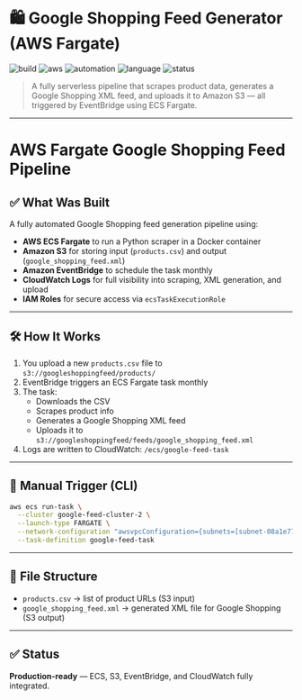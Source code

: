 # 🛍️ Google Shopping Feed Generator (AWS Fargate)

![build](https://img.shields.io/badge/build-passing-brightgreen)
![aws](https://img.shields.io/badge/AWS-Fargate-orange)
![automation](https://img.shields.io/badge/Automated-Scheduled-green)
![language](https://img.shields.io/badge/Python-3.10-blue)
![status](https://img.shields.io/badge/Status-Production--Ready-brightgreen)

> A fully serverless pipeline that scrapes product data, generates a Google Shopping XML feed, and uploads it to Amazon S3 — all triggered by EventBridge using ECS Fargate.

---

# AWS Fargate Google Shopping Feed Pipeline

## ✅ What Was Built

A fully automated Google Shopping feed generation pipeline using:

- **AWS ECS Fargate** to run a Python scraper in a Docker container
- **Amazon S3** for storing input (`products.csv`) and output (`google_shopping_feed.xml`)
- **Amazon EventBridge** to schedule the task monthly
- **CloudWatch Logs** for full visibility into scraping, XML generation, and upload
- **IAM Roles** for secure access via `ecsTaskExecutionRole`

---

## 🛠 How It Works

1. You upload a new `products.csv` file to `s3://googleshoppingfeed/products/`
2. EventBridge triggers an ECS Fargate task monthly
3. The task:
   - Downloads the CSV
   - Scrapes product info
   - Generates a Google Shopping XML feed
   - Uploads it to `s3://googleshoppingfeed/feeds/google_shopping_feed.xml`
4. Logs are written to CloudWatch: `/ecs/google-feed-task`

---

## 🔁 Manual Trigger (CLI)

```bash
aws ecs run-task \
  --cluster google-feed-cluster-2 \
  --launch-type FARGATE \
  --network-configuration "awsvpcConfiguration={subnets=[subnet-08a1e77fb58679c1f,subnet-0d3f3e65ba893bdb4],securityGroups=[sg-051c83885579194d6],assignPublicIp=ENABLED}" \
  --task-definition google-feed-task
```

---

## 📁 File Structure

- `products.csv` → list of product URLs (S3 input)
- `google_shopping_feed.xml` → generated XML file for Google Shopping (S3 output)

---

## ✅ Status

**Production-ready** — ECS, S3, EventBridge, and CloudWatch fully integrated.
